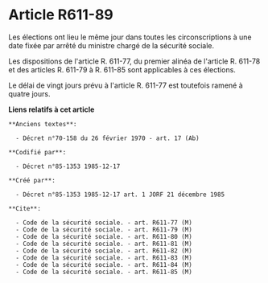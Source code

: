 # Article R611-89

Les élections ont lieu le même jour dans toutes les circonscriptions à une date fixée par arrêté du ministre chargé de la
sécurité sociale. 

Les dispositions de l'article R. 611-77, du premier alinéa de l'article R. 611-78 et des articles R. 611-79 à R. 611-85 sont
applicables à ces élections. 

Le délai de vingt jours prévu à l'article R. 611-77 est toutefois ramené à quatre jours.

**Liens relatifs à cet article**

	**Anciens textes**:

	  - Décret n°70-158 du 26 février 1970 - art. 17 (Ab)

	**Codifié par**:

	  - Décret n°85-1353 1985-12-17

	**Créé par**:

	  - Décret n°85-1353 1985-12-17 art. 1 JORF 21 décembre 1985

	**Cite**:

	  - Code de la sécurité sociale. - art. R611-77 (M)
	  - Code de la sécurité sociale. - art. R611-79 (M)
	  - Code de la sécurité sociale. - art. R611-80 (M)
	  - Code de la sécurité sociale. - art. R611-81 (M)
	  - Code de la sécurité sociale. - art. R611-82 (M)
	  - Code de la sécurité sociale. - art. R611-83 (M)
	  - Code de la sécurité sociale. - art. R611-84 (M)
	  - Code de la sécurité sociale. - art. R611-85 (M)
